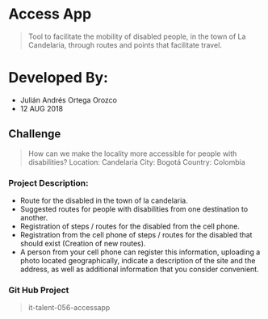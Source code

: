 # Access App
>Tool to facilitate the mobility of disabled people, in the town of La Candelaria, through routes and points that facilitate travel.

# Developed By:
* Julián Andrés Ortega Orozco
* 12 AUG 2018

## Challenge
>How can we make the locality more accessible for people with disabilities?
>Location: Candelaria
>City: Bogotá
>Country: Colombia


### Project Description: 
* Route for the disabled in the town of la candelaria.
* Suggested routes for people with disabilities from one destination to another.
* Registration of steps / routes for the disabled from the cell phone.
* Registration from the cell phone of steps / routes for the disabled that should exist (Creation of new routes).
* A person from your cell phone can register this information, uploading a photo located geographically, indicate a description of the site and the address, as well as additional information that you consider convenient.

### Git Hub Project
>it-talent-056-accessapp
